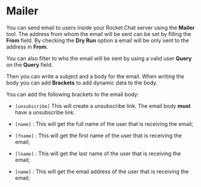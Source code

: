 # Mailer

You can send email to users inside your Rocket.Chat server using the __Mailer__ tool.
The address from whom the email will be sent can be set by filling the __From__ field.
By checking the __Dry Run__ option a email will be only sent to the address in __From__.

You can also filter to who the email will be sent by using a valid user __Query__ <!-- TODO: Create a page for Queries? --> on the __Query__ field.

Then you can write a subject and a body for the email. When writing the body you can add __Brackets__ to add dynamic data to the body.

You can add the following brackets to the email body:

- `[unsubscribe]` This will create a unsubscribe link. The email body __must__ have a unsubscribe link.

- `[name]` : This will get the full name of the user that is receiving the email;

- `[fname]` : This will get the first name of the user that is receiving the email;

- `[lname]` : This will get the last name of the user that is receiving the email;

- `[name]` : This will get the email address of the user that is receiving the email;
